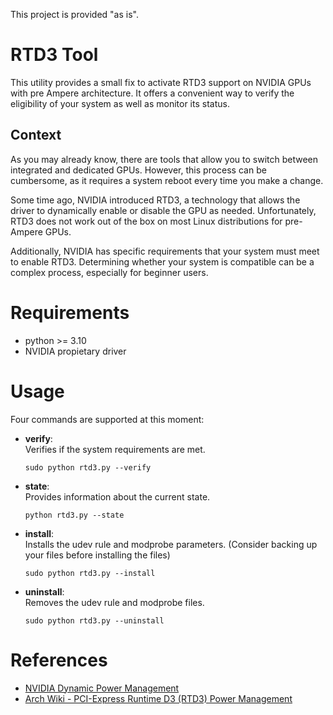This project is provided "as is".

# RTD3 Tool

This utility provides a small fix to activate RTD3 support on NVIDIA GPUs with pre Ampere architecture. 
It offers a convenient way to verify the eligibility of your system as well as monitor its status.

## Context
As you may already know, there are tools that allow you to switch between integrated and dedicated GPUs.
However, this process can be cumbersome, as it requires a system reboot every time you make a change.  

Some time ago, NVIDIA introduced RTD3, a technology that allows the driver to dynamically enable or disable the GPU as needed.
Unfortunately, RTD3 does not work out of the box on most Linux distributions for pre-Ampere GPUs.

Additionally, NVIDIA has specific requirements that your system must meet to enable RTD3. 
Determining whether your system is compatible can be a complex process, especially for beginner users.


# Requirements
- python >= 3.10
- NVIDIA propietary driver

# Usage
Four commands are supported at this moment:

- **verify**:  
  Verifies if the system requirements are met.


  ```sudo python rtd3.py --verify```

- **state**:  
  Provides information about the current state.


  ```python rtd3.py --state```

- **install**:  
  Installs the udev rule and modprobe parameters. (Consider backing up your files before installing the files)


  ```sudo python rtd3.py --install```

- **uninstall**:  
  Removes the udev rule and modprobe files.


  ```sudo python rtd3.py --uninstall```

# References
- [NVIDIA Dynamic Power Management](https://download.nvidia.com/XFree86/Linux-x86_64/565.77/README/dynamicpowermanagement.html)  
- [Arch Wiki - PCI-Express Runtime D3 (RTD3) Power Management](https://wiki.archlinux.org/title/PRIME#PCI-Express_Runtime_D3_(RTD3)_Power_Management)
